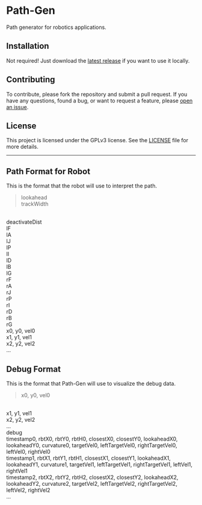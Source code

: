 # Path-Gen

Path generator for robotics applications.

## Installation

Not required! Just download the [latest release](https://github.com/SizzinSeal/Path-Gen/releases/tag/v1.0.0-beta.1) if you want to use it locally.

## Contributing

To contribute, please fork the repository and submit a pull request. If you have any questions, found a bug, or want to request a feature, please [open an issue](https://github.com/SizzinSeal/Path-Gen/issues/new/choose).

## License

This project is licensed under the GPLv3 license. See the [LICENSE](LICENSE) file for more details.

---

## Path Format for Robot

This is the format that the robot will use to interpret the path.
> lookahead
> <br />
  trackWidth
  <br />
  deactivateDist
  <br />
  lF
  <br />
  lA
  <br />
  lJ
  <br />
  lP
  <br />
  lI
  <br />
  lD
  <br />
  lB
  <br />
  lG
  <br />
  rF
  <br />
  rA
  <br />
  rJ
  <br />
  rP
  <br />
  rI
  <br />
  rD
  <br />
  rB
  <br />
  rG
  <br />
  x0, y0, vel0
  <br />
  x1, y1, vel1
  <br />
  x2, y2, vel2
  <br />
  ...

## Debug Format

This is the format that Path-Gen will use to visualize the debug data.
> x0, y0, vel0
  <br />
  x1, y1, vel1
  <br />
  x2, y2, vel2
  <br />
  ...
  <br />
  debug
  <br />
  timestamp0, rbtX0, rbtY0, rbtH0, closestX0, closestY0, lookaheadX0, lookaheadY0, curvature0, targetVel0, leftTargetVel0, rightTargetVel0, leftVel0, rightVel0
  <br />
  timestamp1, rbtX1, rbtY1, rbtH1, closestX1, closestY1, lookaheadX1, lookaheadY1, curvature1, targetVel1, leftTargetVel1, rightTargetVel1, leftVel1, rightVel1
  <br />
  timestamp2, rbtX2, rbtY2, rbtH2, closestX2, closestY2, lookaheadX2, lookaheadY2, curvature2, targetVel2, leftTargetVel2, rightTargetVel2, leftVel2, rightVel2
  <br />
  ...
